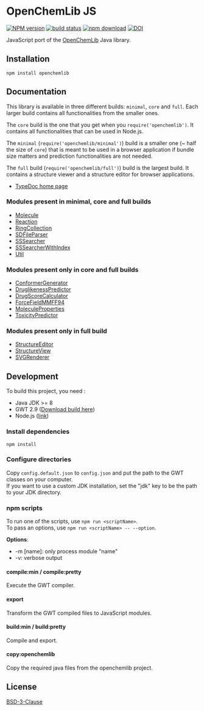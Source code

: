 # OpenChemLib JS

[![NPM version][npm-image]][npm-url]
[![build status][ci-image]][ci-url]
[![npm download][download-image]][download-url]
[![DOI](https://www.zenodo.org/badge/23346814.svg)](https://www.zenodo.org/badge/latestdoi/23346814)


JavaScript port of the [OpenChemLib](https://github.com/actelion/openchemlib) Java library.

## Installation

```console
npm install openchemlib
```

## Documentation

This library is available in three different builds: `minimal`, `core` and `full`.
Each larger build contains all functionalities from the smaller ones.

The `core` build is the one that you get when you `require('openchemlib')`. It
contains all functionalities that can be used in Node.js.

The `minimal` (`require('openchemlib/minimal')`) build is a smaller one
(~ half the size of `core`) that is meant to be used in a browser application
if bundle size matters and prediction functionalities are not needed.

The `full` build (`require('openchemlib/full')`) build is the largest build.
It contains a structure viewer and a structure editor for browser applications.

- [TypeDoc home page](https://cheminfo.github.io/openchemlib-js/globals.html)

### Modules present in minimal, core and full builds

- [Molecule](https://cheminfo.github.io/openchemlib-js/classes/molecule.html)
- [Reaction](https://cheminfo.github.io/openchemlib-js/classes/reaction.html)
- [RingCollection](https://cheminfo.github.io/openchemlib-js/classes/ringcollection.html)
- [SDFileParser](https://cheminfo.github.io/openchemlib-js/classes/sdfileparser.html)
- [SSSearcher](https://cheminfo.github.io/openchemlib-js/classes/sssearcher.html)
- [SSSearcherWithIndex](https://cheminfo.github.io/openchemlib-js/classes/sssearcherwithindex.html)
- [Util](https://cheminfo.github.io/openchemlib-js/modules/util.html)

### Modules present only in core and full builds

- [ConformerGenerator](https://cheminfo.github.io/openchemlib-js/classes/conformergenerator.html)
- [DruglikenessPredictor](https://cheminfo.github.io/openchemlib-js/classes/druglikenesspredictor.html)
- [DrugScoreCalculator](https://cheminfo.github.io/openchemlib-js/modules/drugscorecalculator.html)
- [ForceFieldMMFF94](https://cheminfo.github.io/openchemlib-js/classes/forcefieldmmff94.html)
- [MoleculeProperties](https://cheminfo.github.io/openchemlib-js/classes/moleculeproperties.html)
- [ToxicityPredictor](https://cheminfo.github.io/openchemlib-js/classes/toxicitypredictor.html)

### Modules present only in full build

- [StructureEditor](https://cheminfo.github.io/openchemlib-js/classes/structureeditor.html)
- [StructureView](https://cheminfo.github.io/openchemlib-js/modules/structureview.html)
- [SVGRenderer](https://cheminfo.github.io/openchemlib-js/modules/svgrenderer.html)

## Development

To build this project, you need :

- Java JDK >= 8
- GWT 2.9 ([Download build here](http://www.gwtproject.org/download.html))
- Node.js ([link](https://nodejs.org/en/download/))

### Install dependencies

`npm install`

### Configure directories

Copy `config.default.json` to `config.json` and put the path to the GWT classes on your computer.  
If you want to use a custom JDK installation, set the "jdk" key to be the path to your JDK directory.

### npm scripts

To run one of the scripts, use `npm run <scriptName>`.  
To pass an options, use `npm run <scriptName> -- --option`.

**Options**:

- -m [name]: only process module "name"
- -v: verbose output

#### compile:min / compile:pretty

Execute the GWT compiler.

#### export

Transform the GWT compiled files to JavaScript modules.

#### build:min / build:pretty

Compile and export.

#### copy:openchemlib

Copy the required java files from the openchemlib project.

## License

[BSD-3-Clause](./LICENSE)

[npm-image]: https://img.shields.io/npm/v/openchemlib.svg
[npm-url]: https://www.npmjs.com/package/openchemlib
[ci-image]: https://github.com/cheminfo/openchemlib-js/workflows/Node.js%20CI/badge.svg?branch=master
[ci-url]: https://github.com/cheminfo/openchemlib-js/actions?query=workflow%3A%22Node.js+CI%22
[download-image]: https://img.shields.io/npm/dm/openchemlib.svg
[download-url]: https://www.npmjs.com/package/openchemlib
